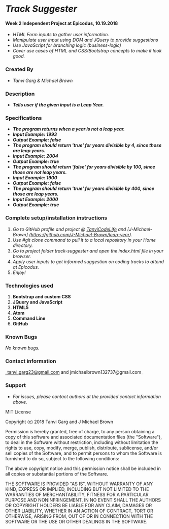 # _Track Suggester_
#### Week 2 Independent Project at Epicodus, 10.19.2018
* _HTML Form inputs to gather user information._
* _Manipulate user input using DOM and JQuery to provide suggestions_
* _Use JavaScript for branching logic (business-logic)_
* _Cover use cases of HTML and CSS/Bootstrap concepts to make it look good._

### Created By
* _Tanvi Garg & Michael Brown_

### Description
* _**Tells user if the given input is a Leap Year.**_

### Specifications
* _**The program returns when a year is not a leap year.**_
* _***Input Example: 1993***_
* _***Output Example: false***_
* _**The program should return 'true' for years divisible by 4, since those are leap years.**_
* _***Input Example: 2004***_
* _***Output Example: true***_
* _**The program should return 'false' for years divisible by 100, since those are not leap years.**_
* _***Input Example: 1900***_
* _***Output Example: false***_
* _**The program should return 'true' for years divisible by 400, since those are leap years.**_
* _***Input Example: 2000***_
* _***Output Example: true***_

### Complete setup/installation instructions
1. _Go to GitHub profile and project @ [TanviCodeLife](https://github.com/TanviCodeLife/leap-year) and [J-Michael-Brown] (https://github.com/J-Michael-Brown/leap-year)._
2. _Use #git clone <project url> command to pull it to a local repository in your Home directory._
3. _Go to project folder track-suggester and open the index.html file in your browser._
4. _Apply user inputs to get informed suggestion on coding tracks to attend at Epicodus._
4. _Enjoy!_

### Technologies used
1. **Bootstrap and custom CSS**
2. **JQuery and JavaScript**
3. **HTML5**
4. **Atom**
5. **Command Line**
6. **GitHub**

### Known Bugs
_No known bugs._

### Contact information
_tanvi.garg23@gmail.com and jmichaelbrown132737@gmail.com_

### Support
* _For issues, please contact authors at the provided contact information above._

MIT License

Copyright (c) 2018 Tanvi Garg and J Michael Brown

Permission is hereby granted, free of charge, to any person obtaining a copy
of this software and associated documentation files (the "Software"), to deal
in the Software without restriction, including without limitation the rights
to use, copy, modify, merge, publish, distribute, sublicense, and/or sell
copies of the Software, and to permit persons to whom the Software is
furnished to do so, subject to the following conditions:

The above copyright notice and this permission notice shall be included in all
copies or substantial portions of the Software.

THE SOFTWARE IS PROVIDED "AS IS", WITHOUT WARRANTY OF ANY KIND, EXPRESS OR
IMPLIED, INCLUDING BUT NOT LIMITED TO THE WARRANTIES OF MERCHANTABILITY,
FITNESS FOR A PARTICULAR PURPOSE AND NONINFRINGEMENT. IN NO EVENT SHALL THE
AUTHORS OR COPYRIGHT HOLDERS BE LIABLE FOR ANY CLAIM, DAMAGES OR OTHER
LIABILITY, WHETHER IN AN ACTION OF CONTRACT, TORT OR OTHERWISE, ARISING FROM,
OUT OF OR IN CONNECTION WITH THE SOFTWARE OR THE USE OR OTHER DEALINGS IN THE
SOFTWARE.
